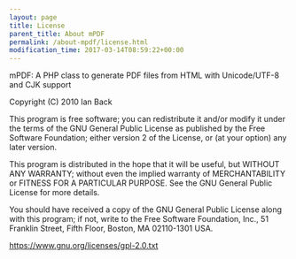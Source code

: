 ```yaml
---
layout: page
title: License
parent_title: About mPDF
permalink: /about-mpdf/license.html
modification_time: 2017-03-14T08:59:22+00:00
---
```


mPDF: A PHP class to generate PDF files from HTML with Unicode/UTF-8
and CJK support

Copyright (C) 2010 Ian Back

This program is free software; you can redistribute it and/or modify
it under the terms of the GNU General Public License as published by
the Free Software Foundation; either version 2 of the License, or
(at your option) any later version.

This program is distributed in the hope that it will be useful,
but WITHOUT ANY WARRANTY; without even the implied warranty of
MERCHANTABILITY or FITNESS FOR A PARTICULAR PURPOSE.  See the
GNU General Public License for more details.

You should have received a copy of the GNU General Public License along
with this program; if not, write to the Free Software Foundation, Inc.,
51 Franklin Street, Fifth Floor, Boston, MA 02110-1301 USA.

https://www.gnu.org/licenses/gpl-2.0.txt


